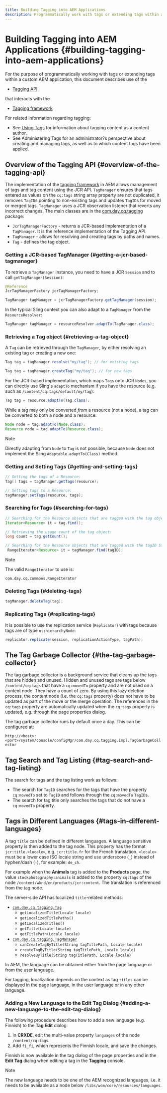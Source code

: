```yaml
---
title: Building Tagging into AEM Applications
description: Programmatically work with tags or extending tags within a custom AEM application
---
```


# Building Tagging into AEM Applications {#building-tagging-into-aem-applications}

For the purpose of programmatically working with tags or extending tags within a custom AEM application, this document describes use of the

* [Tagging API](https://helpx.adobe.com/experience-manager/6-5/sites/developing/using/reference-materials/javadoc/com/day/cq/tagging/package-summary.html)

that interacts with the

* [Tagging framework](tagging-framework.md)

For related information regarding tagging:

* See [Using Tags](/help/sites-cloud/authoring/features/tags.md) for information about tagging content as a content author.
* See Administering Tags for an administrator?s perspective about creating and managing tags, as well as to which content tags have been applied.

## Overview of the Tagging API {#overview-of-the-tagging-api}

The implementation of the [tagging framework](tagging-framework.md) in AEM allows management of tags and tag content using the JCR API. `TagManager` ensures that tags entered as values on the `cq:tags` string array property are not duplicated, it removes `TagID`s pointing to non-existing tags and updates `TagID`s for moved or merged tags. `TagManager` uses a JCR observation listener that reverts any incorrect changes. The main classes are in the [com.day.cq.tagging](https://helpx.adobe.com/experience-manager/6-5/sites/developing/using/reference-materials/javadoc/index.html?com/day/cq/tagging/package-summary.html) package:

* `JcrTagManagerFactory` - returns a JCR-based implementation of a `TagManager`. It is the reference implementation of the Tagging API.
* `TagManager` - allows for resolving and creating tags by paths and names.
* `Tag` - defines the tag object.

### Getting a JCR-based TagManager {#getting-a-jcr-based-tagmanager}

To retrieve a `TagManager` instance, you need to have a JCR `Session` and to call `getTagManager(Session)`:

```java
@Reference
JcrTagManagerFactory jcrTagManagerFactory;

TagManager tagManager = jcrTagManagerFactory.getTagManager(session);
```

In the typical Sling context you can also adapt to a `TagManager` from the `ResourceResolver`:

```java
TagManager tagManager = resourceResolver.adaptTo(TagManager.class);
```

### Retrieving a Tag object {#retrieving-a-tag-object}

A `Tag` can be retrieved through the `TagManager`, by either resolving an existing tag or creating a new one:

```java
Tag tag = tagManager.resolve("my/tag"); // for existing tags

Tag tag = tagManager.createTag("my/tag"); // for new tags
```

For the JCR-based implementation, which maps `Tags` onto JCR `Nodes`, you can directly use Sling's `adaptTo` mechanism if you have the resource (e.g. such as `/content/cq:tags/default/my/tag`):

```java
Tag tag = resource.adaptTo(Tag.class);
```

While a tag may only be converted *from* a resource (not a node), a tag can be converted *to* both a node and a resource:

```java
Node node = tag.adaptTo(Node.class);
Resource node = tag.adaptTo(Resource.class);
```

>[!NOTE]
>
>Directly adapting from `Node` to `Tag` is not possible, because `Node` does not implement the Sling `Adaptable.adaptTo(Class)` method.

### Getting and Setting Tags {#getting-and-setting-tags}

```java
// Getting the tags of a Resource:
Tag[] tags = tagManager.getTags(resource);

// Setting tags to a Resource:
tagManager.setTags(resource, tags);
```

### Searching for Tags {#searching-for-tags}

```java
// Searching for the Resource objects that are tagged with the tag object:
Iterator<Resource> it = tag.find();

// Retrieving the usage count of the tag object:
long count = tag.getCount();

// Searching for the Resource objects that are tagged with the tagID String:
 RangeIterator<Resource> it = tagManager.find(tagID);
```

>[!NOTE]
>
>The valid `RangeIterator` to use is:
>
>`com.day.cq.commons.RangeIterator`

### Deleting Tags {#deleting-tags}

```java
tagManager.deleteTag(tag);
```

### Replicating Tags {#replicating-tags}

It is possible to use the replication service (`Replicator`) with tags because tags are of type `nt:hierarchyNode`:

```java
replicator.replicate(session, replicationActionType, tagPath);
```

## The Tag Garbage Collector {#the-tag-garbage-collector}

The tag garbage collector is a background service that cleans up the tags that are hidden and unused. Hidden and unused tags are tags below `/content/cq:tags` that have a `cq:movedTo` property and are not used on a content node. They have a count of zero. By using this lazy deletion process, the content node (i.e. the `cq:tags` property) does not have to be updated as part of the move or the merge operation. The references in the `cq:tags` property are automatically updated when the `cq:tags` property is updated, e.g. through the page properties dialog.

The tag garbage collector runs by default once a day. This can be configured at:

`http://<host>:<port>/system/console/configMgr/com.day.cq.tagging.impl.TagGarbageCollector`

## Tag Search and Tag Listing {#tag-search-and-tag-listing}

The search for tags and the tag listing work as follows:

* The search for `TagID` searches for the tags that have the property `cq:movedTo` set to `TagID` and follows through the `cq:movedTo` `TagID`s.
* The search for tag title only searches the tags that do not have a `cq:movedTo` property.

## Tags in Different Languages {#tags-in-different-languages}

A tag `title` can be defined in different languages. A language sensitive property is then added to the tag node. This property has the format `jcr:title.<locale>`, e.g. `jcr:title.fr` for the French translation. `<locale>` must be a lower case ISO locale string and use underscore (`_`) instead of hyphen/dash (`-`), for example: `de_ch`.

For example when the **Animals** tag is added to the **Products** page, the value `stockphotography:animals` is added to the property `cq:tags` of the node `/content/wknd/en/products/jcr:content`. The translation is referenced from the tag node.

The server-side API has localized `title`-related methods:

* [`com.day.cq.tagging.Tag`](https://helpx.adobe.com/experience-manager/6-5/sites/developing/using/reference-materials/javadoc/index.html?com/day/cq/tagging/Tag.html)
  * `getLocalizedTitle(Locale locale)`
  * `getLocalizedTitlePaths()`
  * `getLocalizedTitles()`
  * `getTitle(Locale locale)`
  * `getTitlePath(Locale locale)`
* [`com.day.cq.tagging.TagManager`](https://helpx.adobe.com/experience-manager/6-5/sites/developing/using/reference-materials/javadoc/index.html?com/day/cq/tagging/TagManager.html)
  * `canCreateTagByTitle(String tagTitlePath, Locale locale)`
  * `createTagByTitle(String tagTitlePath, Locale locale)`
  * `resolveByTitle(String tagTitlePath, Locale locale)`

In AEM, the language can be obtained either from the page language or from the user language.

For tagging, localization depends on the context as tag `titles` can be displayed in the page language, in the user language or in any other language.

### Adding a New Language to the Edit Tag Dialog {#adding-a-new-language-to-the-edit-tag-dialog}

The following procedure describes how to add a new language (e.g. Finnish) to the **Tag Edit** dialog:

1. In **CRXDE**, edit the multi-value property `languages` of the node `/content/cq:tags`.
1. Add `fi_fi`, which represents the Finnish locale, and save the changes.

Finnish is now available in the tag dialog of the page properties and in the **Edit Tag** dialog when editing a tag in the **Tagging** console.

>[!NOTE]
>
>The new language needs to be one of the AEM recognized languages, i.e. it needs to be available as a node below `/libs/wcm/core/resources/languages`.
